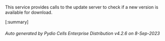 






This service provides calls to the update server to check if a new version is available for download.

[:summary]

###### Auto generated by Pydio Cells Enterprise Distribution v4.2.6 on 8-Sep-2023
